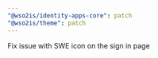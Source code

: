 ```yaml
---
"@wso2is/identity-apps-core": patch
"@wso2is/theme": patch
---
```


Fix issue with SWE icon on the sign in page
